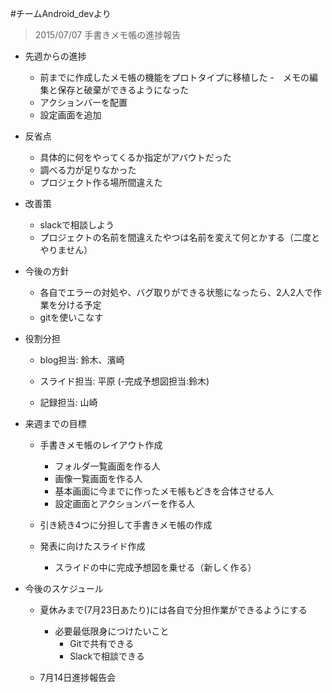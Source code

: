 #チームAndroid_devより
> 2015/07/07
手書きメモ帳の進捗報告

- 先週からの進捗
	- 前までに作成したメモ帳の機能をプロトタイプに移植した
		-　メモの編集と保存と破棄ができるようになった
	- アクションバーを配置
	- 設定画面を追加

- 反省点
	- 具体的に何をやってくるか指定がアバウトだった
	- 調べる力が足りなかった
	- プロジェクト作る場所間違えた

- 改善策
	- slackで相談しよう
	- プロジェクトの名前を間違えたやつは名前を変えて何とかする（二度とやりません）

- 今後の方針
	- 各自でエラーの対処や、バグ取りができる状態になったら、2人2人で作業を分ける予定
	- gitを使いこなす

- 役割分担

	- blog担当: 鈴木、濱崎

	- スライド担当: 平原
		(-完成予想図担当:鈴木)

	- 記録担当: 山崎

- 来週までの目標
	- 手書きメモ帳のレイアウト作成
		- フォルダ一覧画面を作る人
		- 画像一覧画面を作る人
		- 基本画面に今までに作ったメモ帳もどきを合体させる人
		- 設定画面とアクションバーを作る人
	
	- 引き続き4つに分担して手書きメモ帳の作成

	- 発表に向けたスライド作成
		- スライドの中に完成予想図を乗せる（新しく作る）

- 今後のスケジュール
	- 夏休みまで(7月23日あたり)には各自で分担作業ができるようにする
		- 必要最低限身につけたいこと
			- Gitで共有できる
			- Slackで相談できる

	- 7月14日進捗報告会